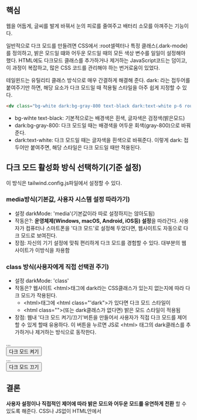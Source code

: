 ## 핵심
웹을 어둡게, 글씨를 발게 바꿔서 눈의 피로를 줄여주고 배터리 소모를 아껴주는 기능이다.

일반적으로 다크 모드를 만들려면 CSS에서 :root셀렉터나 특정 클래스(.dark-mode)를 정의하고, 밝은 모드일 떄와 어두운 모드일 때의 모든 색상 변수를 일일이 설정해야 했다. HTML에도 다크모드 클래스를 추가하거나 제거하는 JavaScript코드는 덤이고, 이 과정이 복잡하고, 많은 CSS 코드를 관리해야 하는 번거로움이 있었다.

테일윈드는 유틸리티 클래스 방식으로 매우 간결하게 해결해 준다. dark: 라는 접두어를 붙여주기만 하면, 해당 요소가 다크 모드일 때 적용될 스타일을 아주 쉽게 지정할 수 있다.
```HTML
<dv class="bg-white dark:bg-gray-800 text-black dark:text-white p-6 rounded">이 글자는 낮엔 검정, 밤엔 하양이다.</div>
```

- bg-wihte text-black: 기본적으로는 배경색은 흰색, 글자색은 검정색(밝은모드)
- dark:bg-gray-800: 다크 모드일 때는 배경색을 어두운 회색(gray-800)으로 바꿔준다.
- dark:text-white: 다크 모드일 때는 글자색을 흰색으로 바꿔준다.
이렇게 dark: 접두어만 붙여주면, 해당 스타일은 다크 모드일 때만 적용된다.

## 다크 모드 활성화 방식 선택하기(기준 설정)
이 방식은 tailwind.config.js파일에서 설정할 수 있다.
### **media방식(기본값, 사용자 시스템 설정 따라가기)**
- 설정 darkMode: 'media'(기본값이라 따로 설정하지는 않아도됨)
- 작동은?: **운영체제(Windows, macOS, Android, iOS등) 설정**을 따라간다. 사용자가 컴퓨터나 스마트폰을 '다크 모드'로 설정해 두었다면, 웹사이트도 자동으로 다크 모드로 보여진다.
- 장점: 자신의 기기 설정에 맞춰 편리하게 다크 모드를 경험할 수 있다. 대부분의 웹사이트가 이방식을 차용함
### **class 방식(사용자에게 직접 선택권 주기)**
- 설정 darkMode: 'class'
- 작동은? 웹사이트 \<html>태그에 dark라는 CSS클래스가 있는지 없는지에 따라 다크 모드가 작용된다.
	- \<html>태그에 \<html class="'dark">가 있다면 다크 모드 스타일이
	- \<html class="">(또는 dark클래스가 없다면) 밝은 모드 스타일이 적용됨
- 장점: 웹내 '다크 모드 켜기/끄기'버튼을 만들어서 사용자가 직접 다크 모드를 제어할 수 있게 할때 유용하다. 이 버튼을 누르면 JS로 \<html> 태그의 dark클래스를 추가하거나 제거하는 방식으로 동작한다.
<html lang="ko">
<body>
  <div class="bg-white dark:bg-gray-800">...</div>
  <button onclick="document.documentElement.classList.add('dark')">다크 모드 켜기</button>
</body>
</html>

<html lang="ko" class="dark">
<body>
  <div class="bg-white dark:bg-gray-800">...</div>
  <button onclick="document.documentElement.classList.remove('dark')">다크 모드 끄기</button>
</body>
</html>

## 결론
**사용자 설정이나 직접적인 제어에 따라 밝은 모드와 어두운 모드를 유연하게 전환**  할 수 있도록 해준다. CSS나 JS없이 HTML안에서